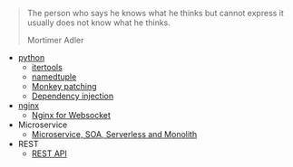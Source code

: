 > The person who says he knows what he thinks but cannot express it usually does not know what he thinks.
> 
> Mortimer Adler

- [python](./python/readme.md)
  - [itertools](/python/itertools.md)
  - [namedtuple](/python/namedtuple.md)
  - [Monkey patching](./python/monkey-patching.md)
  - [Dependency injection](./python/dependency-injection.md)
- [nginx](./nginx/readme.md)
  - [Nginx for Websocket](./nginx/nginx-websocket.md)
- Microservice
  - [Microservice, SOA, Serverless and Monolith](./microservices/microservices-soa-serverless-monolith.md)
- REST
  - [REST API](./rest/rest-api.md)
